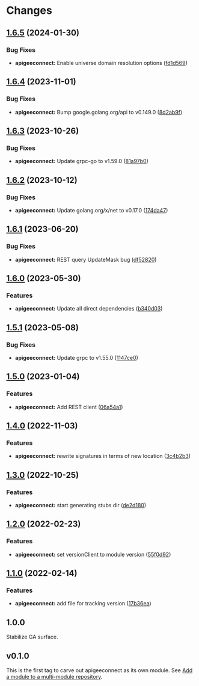 # Changes

## [1.6.5](https://github.com/googleapis/google-cloud-go/compare/apigeeconnect/v1.6.4...apigeeconnect/v1.6.5) (2024-01-30)


### Bug Fixes

* **apigeeconnect:** Enable universe domain resolution options ([fd1d569](https://github.com/googleapis/google-cloud-go/commit/fd1d56930fa8a747be35a224611f4797b8aeb698))

## [1.6.4](https://github.com/googleapis/google-cloud-go/compare/apigeeconnect/v1.6.3...apigeeconnect/v1.6.4) (2023-11-01)


### Bug Fixes

* **apigeeconnect:** Bump google.golang.org/api to v0.149.0 ([8d2ab9f](https://github.com/googleapis/google-cloud-go/commit/8d2ab9f320a86c1c0fab90513fc05861561d0880))

## [1.6.3](https://github.com/googleapis/google-cloud-go/compare/apigeeconnect/v1.6.2...apigeeconnect/v1.6.3) (2023-10-26)


### Bug Fixes

* **apigeeconnect:** Update grpc-go to v1.59.0 ([81a97b0](https://github.com/googleapis/google-cloud-go/commit/81a97b06cb28b25432e4ece595c55a9857e960b7))

## [1.6.2](https://github.com/googleapis/google-cloud-go/compare/apigeeconnect/v1.6.1...apigeeconnect/v1.6.2) (2023-10-12)


### Bug Fixes

* **apigeeconnect:** Update golang.org/x/net to v0.17.0 ([174da47](https://github.com/googleapis/google-cloud-go/commit/174da47254fefb12921bbfc65b7829a453af6f5d))

## [1.6.1](https://github.com/googleapis/google-cloud-go/compare/apigeeconnect-v1.6.0...apigeeconnect/v1.6.1) (2023-06-20)


### Bug Fixes

* **apigeeconnect:** REST query UpdateMask bug ([df52820](https://github.com/googleapis/google-cloud-go/commit/df52820b0e7721954809a8aa8700b93c5662dc9b))

## [1.6.0](https://github.com/googleapis/google-cloud-go/compare/apigeeconnect/v1.5.1...apigeeconnect/v1.6.0) (2023-05-30)


### Features

* **apigeeconnect:** Update all direct dependencies ([b340d03](https://github.com/googleapis/google-cloud-go/commit/b340d030f2b52a4ce48846ce63984b28583abde6))

## [1.5.1](https://github.com/googleapis/google-cloud-go/compare/apigeeconnect/v1.5.0...apigeeconnect/v1.5.1) (2023-05-08)


### Bug Fixes

* **apigeeconnect:** Update grpc to v1.55.0 ([1147ce0](https://github.com/googleapis/google-cloud-go/commit/1147ce02a990276ca4f8ab7a1ab65c14da4450ef))

## [1.5.0](https://github.com/googleapis/google-cloud-go/compare/apigeeconnect/v1.4.0...apigeeconnect/v1.5.0) (2023-01-04)


### Features

* **apigeeconnect:** Add REST client ([06a54a1](https://github.com/googleapis/google-cloud-go/commit/06a54a16a5866cce966547c51e203b9e09a25bc0))

## [1.4.0](https://github.com/googleapis/google-cloud-go/compare/apigeeconnect/v1.3.0...apigeeconnect/v1.4.0) (2022-11-03)


### Features

* **apigeeconnect:** rewrite signatures in terms of new location ([3c4b2b3](https://github.com/googleapis/google-cloud-go/commit/3c4b2b34565795537aac1661e6af2442437e34ad))

## [1.3.0](https://github.com/googleapis/google-cloud-go/compare/apigeeconnect/v1.2.0...apigeeconnect/v1.3.0) (2022-10-25)


### Features

* **apigeeconnect:** start generating stubs dir ([de2d180](https://github.com/googleapis/google-cloud-go/commit/de2d18066dc613b72f6f8db93ca60146dabcfdcc))

## [1.2.0](https://github.com/googleapis/google-cloud-go/compare/apigeeconnect/v1.1.0...apigeeconnect/v1.2.0) (2022-02-23)


### Features

* **apigeeconnect:** set versionClient to module version ([55f0d92](https://github.com/googleapis/google-cloud-go/commit/55f0d92bf112f14b024b4ab0076c9875a17423c9))

## [1.1.0](https://github.com/googleapis/google-cloud-go/compare/apigeeconnect/v1.0.0...apigeeconnect/v1.1.0) (2022-02-14)


### Features

* **apigeeconnect:** add file for tracking version ([17b36ea](https://github.com/googleapis/google-cloud-go/commit/17b36ead42a96b1a01105122074e65164357519e))

## 1.0.0

Stabilize GA surface.

## v0.1.0

This is the first tag to carve out apigeeconnect as its own module. See
[Add a module to a multi-module repository](https://github.com/golang/go/wiki/Modules#is-it-possible-to-add-a-module-to-a-multi-module-repository).

